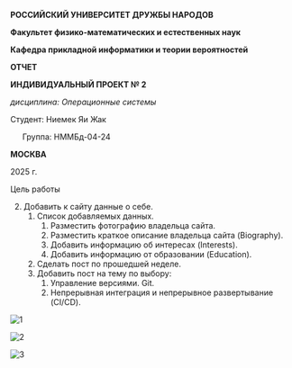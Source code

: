 ﻿**РОССИЙСКИЙ УНИВЕРСИТЕТ ДРУЖБЫ НАРОДОВ**

**Факультет физико-математических и естественных наук**

**Кафедра прикладной информатики и теории вероятностей**





**ОТЧЕТ** 

**ИНДИВИДУАЛЬНЫЙ ПРОЕКТ № 2**	

*дисциплина:	Операционные системы*	 









Студент: Ниемек Яи Жак                                    

`	`Группа: НММБд-04-24                                       







**МОСКВА**

2025	 г.

Цель работы

2. Добавить к сайту данные о себе.
   1. Список добавляемых данных.
      1. Разместить фотографию владельца сайта.
      1. Разместить краткое описание владельца сайта (Biography).
      1. Добавить информацию об интересах (Interests).
      1. Добавить информацию от образовании (Education).
   1. Сделать пост по прошедшей неделе.
   1. Добавить пост на тему по выбору:
      1. Управление версиями. Git.
      1. Непрерывная интеграция и непрерывное развертывание (CI/CD).


![](Aspose.Words.c8cd654d-a820-485b-bc63-14a558b50903.001.png "1")

![](Aspose.Words.c8cd654d-a820-485b-bc63-14a558b50903.002.png "2")





















![](Aspose.Words.c8cd654d-a820-485b-bc63-14a558b50903.003.png "3")
